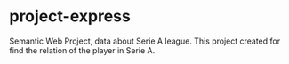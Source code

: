 # project-express
Semantic Web Project, data about Serie A league. This project created for find the relation of the player in Serie A.

